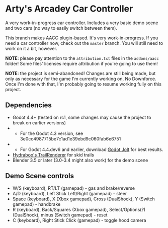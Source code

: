 # Arty's Arcadey Car Controller

A very work-in-progress car controller. Includes a very basic demo scene and
two cars (no way to easily switch between them).

This branch makes AACC plugin-based. It's very work-in-progress. If you need
a car controller now, check out the `master` branch. You will still need to work
on it a bit, however.

**NOTE**: please pay attention to the `attribution.txt` files in the
`addons/aacc` folder! Some files' licenses require attribution if you're going
to use them!

**NOTE**: the project is semi-abandoned! Changes are still being made, but
only as necessary for the game I'm currently working on, No Downforce. Once
I'm done with that, I'm probably going to resume working fully on this project.

## Dependencies
- Godot 4.4+ (tested on rc1, some changes may cause the project to break on
  earlier versions)
- - For the Godot 4.3 version, see 3e0cc4987715be7c1ad1e39ebd9c060fab6e6751
- - For Godot 4.4.dev6 and earlier, download [Godot Jolt](https://github.com/godot-jolt/godot-jolt)
	for best results.
- [Hydraboo's TrailRenderer](https://github.com/Hyrdaboo/TrailRenderer)
  for skid trails
- Blender 3.5 or later (3.0-3.4 might also work) for the demo scene

## Demo Scene controls
- W/S (keyboard), RT/LT (gamepad) - gas and brake/reverse
- A/D (keyboard), Left Stick Left/Right (gamepad) - steer
- Space (keyboard), X (Xbox gamepad), Cross (DualShock), Y (Switch gamepad) -
  handbrake
- R (keyboard), Back/Squares (Xbox gamepad), Select/Options(?) (DualShock),
  minus (Switch gamepad) - reset
- C (keyboard), Right Stick Click (gamepad) - toggle hood camera
